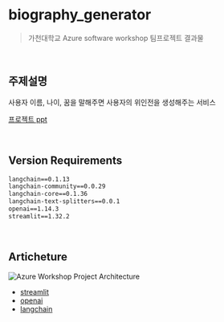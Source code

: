 # biography_generator
> 가천대학교 Azure software workshop 팀프로젝트 결과물

<br/>

## 주제설명
사용자 이름, 나이, 꿈을 말해주면 사용자의 위인전을 생성해주는 서비스

[프로젝트 ppt](https://www.canva.com/design/DAGA3ax8onQ/Odbkz6Bknxsn7GsojB1inA/edit?utm_content=DAGA3ax8onQ&utm_campaign=designshare&utm_medium=link2&utm_source=sharebutton)

<br/>

## Version Requirements
```md
langchain==0.1.13
langchain-community==0.0.29
langchain-core==0.1.36
langchain-text-splitters==0.0.1
openai==1.14.3
streamlit==1.32.2
```

<br/>

## Articheture
![Azure Workshop Project Architecture](https://github.com/DoTheZ-Team/biography_generator/assets/51390115/e34eec68-cb45-4cd2-994b-5d2a861cb6c4)
* [streamlit](https://streamlit.io)
* [openai](https://openai.com)
* [langchain](https://www.langchain.com)
